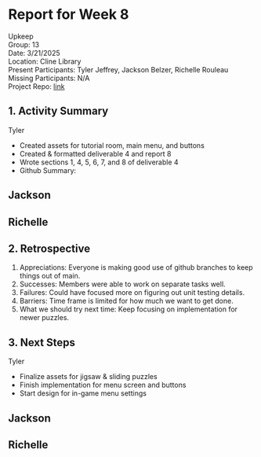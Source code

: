 # Report for Week 8 #
Upkeep <br />
Group: 13<br />
Date: 3/21/2025<br />
Location: Cline Library<br />
Present Participants: Tyler Jeffrey, Jackson Belzer, Richelle Rouleau<br />
Missing Participants: N/A<br />
Project Repo: [link](https://github.com/TJeffrey237/CS386Project.git)

## 1. Activity Summary ##
Tyler
- Created assets for tutorial room, main menu, and buttons
- Created & formatted deliverable 4 and report 8
- Wrote sections 1, 4, 5, 6, 7, and 8 of deliverable 4
- Github Summary: 

Jackson
- 

Richelle
- 

## 2. Retrospective ##
1. Appreciations: Everyone is making good use of github branches to keep things out of main.
2. Successes: Members were able to work on separate tasks well.
3. Failures: Could have focused more on figuring out unit testing details.
4. Barriers: Time frame is limited for how much we want to get done.
5. What we should try next time: Keep focusing on implementation for newer puzzles.

## 3. Next Steps ##
Tyler
- Finalize assets for jigsaw & sliding puzzles
- Finish implementation for menu screen and buttons
- Start design for in-game menu settings

Jackson 
- 

Richelle
- 
